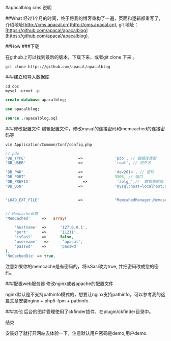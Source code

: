 #apacalblog cms 说明

##What
经过1个月的时间，终于将我的博客重构了一遍，页面和逻辑都重写了，介绍地址[http://cms.apacal.cn](http://cms.apacal.cn), git 地址：[https://github.com/apacal/apacalblog](https://github.com/apacal/apacalblog).

##How
###下载

在github上可以找到最新的版本，下载下来，或者git clone 下来 。
```
git clone https://github.com/apacal/apacalblog
```

###建立和导入数据库
```
cd doc
​mysql -uroot -p
```

~~~sql
create database apacalblog;

use apacalblog;

source ./apacalblog.sql
~~~

###修改配置文件
编辑配置文件，修改mysql的连接密码和memcached的连接密码等
```
vim Application/Common/Conf/config.php
```

~~~php
// pdo
'DB_TYPE'                       =>              'pdo', // 数据库类型
'DB_USER'                       =>              'root', // 用户名

'DB_PWD'                        =>              'dev2014', // 密码
'DB_PORT'                       =>              3306, // 端口
'DB_PREFIX'                       =>             'ablg_',//  数据表前缀
'DB_DSN'                        =>              'mysql:host=localhost;dbname=apacalblog;charset=utf8',


"LOAD_EXT_FILE"                 =>              "MemcahedManager,MemcachedSession",


// Memcache设置
'MemCached'     =>   array(

    'hostname'  =>      '127.0.0.1',
    'port'      =>      '11211',
    'isSasl'    =>      false,
    'username'   =>      'apacal',
    'passwd'    =>      'passwd'
),
'NoCachedDie' => true,
~~~
注意如果你的memcache是有密码的，将isSasl改为true, 并把密码改成您的密码。

###配置web服务器
修改nginx或者apache的配置文件

nginx默认是不支持pathinfo模式的，想要让nginx支持pathinfo。可以参考我的这篇文章安装nginx + php5-fpm + pathinfo.

###其他
后台的图片管理使用了ckfinder插件，在plugin/ckfinder目录中。

结束

安装好了就打开网站去体验一下，注意默认用户密码是demo,用户demo.
